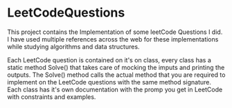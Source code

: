# LeetCodeQuestions

This project contains the Implementation of some leetCode Questions I did.
I have used multiple references across the web for these implementations while studying algorithms and data structures.

Each LeetCode question is contained on it's on class, every class has a static method Solve() that takes care of mocking the imputs and printing the outputs.
The Solve() method calls the actual method that you are required to implement on the LeetCode questions with the same method signature.
Each class has it's own documentation with the promp you get in LeetCode with constraints and examples.
